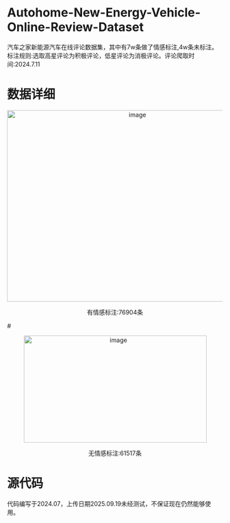 # Autohome-New-Energy-Vehicle-Online-Review-Dataset
汽车之家新能源汽车在线评论数据集，其中有7w条做了情感标注,4w条未标注。标注规则:选取高星评论为积极评论，低星评论为消极评论。评论爬取时间:2024.7.11
# 数据详细
<p align="center">
<img width="593" height="447" alt="image" src="https://github.com/user-attachments/assets/7d4403db-f8cd-40c4-9d97-4600e4edb9ce" />
</p>
<p align="center">
  有情感标注:76904条
</p>
#
<p align="center">
<img width="427" height="250" alt="image" src="https://github.com/user-attachments/assets/91f87a60-cfc3-4912-a827-33be8eb10157" />
</p>
<p align="center">
  无情感标注:61517条
</p>


# 源代码
代码编写于2024.07，上传日期2025.09.19未经测试，不保证现在仍然能够使用。

